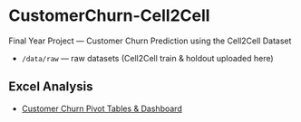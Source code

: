 # CustomerChurn-Cell2Cell
Final Year Project — Customer Churn Prediction using the Cell2Cell Dataset
- `/data/raw` — raw datasets (Cell2Cell train & holdout uploaded here)
## Excel Analysis
- [Customer Churn Pivot Tables & Dashboard](./dashboards/exploration_dashboard.xlsx)
